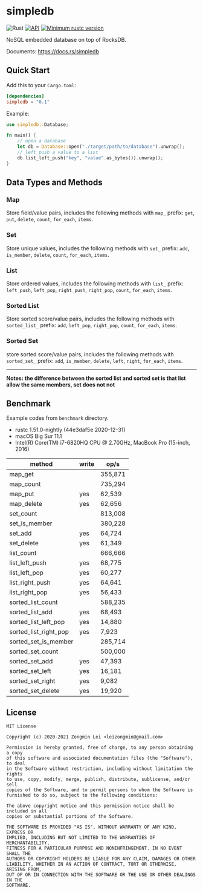 # simpledb

![Rust](https://github.com/leizongmin/simpledb/workflows/Rust/badge.svg)
[![API](https://docs.rs/simpledb/badge.svg)](https://docs.rs/simpledb)
[![Minimum rustc version](https://img.shields.io/badge/rustc-1.45+-lightgray.svg)](https://github.com/leizongmin/simpledb#rust-version-requirements)

NoSQL embedded database on top of RocksDB.

Documents: https://docs.rs/simpledb

## Quick Start

Add this to your `Cargo.toml`:

```toml
[dependencies]
simpledb = "0.1"
```

Example:

```rust
use simpledb::Database;

fn main() {
    // open a database
    let db = Database::open("./target/path/to/database").unwrap();
    // left push a value to a list
    db.list_left_push("key", "value".as_bytes()).unwrap();
}
```

## Data Types and Methods

### Map

Store field/value pairs, includes the following methods with `map_` prefix: `get`, `put`, `delete`, `count`, `for_each`, `items`.

### Set

Store unique values, includes the following methods with `set_` prefix: `add`, `is_member`, `delete`, `count`, `for_each`, `items`.

### List

Store ordered values, includes the following methods with `list_` prefix: `left_push`, `left_pop`, `right_push`, `right_pop`, `count`, `for_each`, `items`.

### Sorted List

Store sorted score/value pairs, includes the following methods with `sorted_list_` prefix: `add`, `left_pop`, `right_pop`, `count`, `for_each`, `items`.

### Sorted Set

store sorted score/value pairs, includes the following methods with `sorted_set_` prefix: `add`, `is_member`, `delete`, `left`, `right`, `for_each`, `items`.

---

**Notes: the difference between the **sorted list** and **sorted set** is that **list** allow the same members, **set** does not not**

## Benchmark

Example codes from `benchmark` directory.

- rustc 1.51.0-nightly (44e3daf5e 2020-12-31)
- macOS Big Sur 11.1
- Intel(R) Core(TM) i7-6820HQ CPU @ 2.70GHz, MacBook Pro (15-inch, 2016)

| method                | write | op/s    |
| --------------------- | ----- | ------- |
| map_get               |       | 355,871 |
| map_count             |       | 735,294 |
| map_put               | yes   | 62,539  |
| map_delete            | yes   | 62,656  |
| set_count             |       | 813,008 |
| set_is_member         |       | 380,228 |
| set_add               | yes   | 64,724  |
| set_delete            | yes   | 61,349  |
| list_count            |       | 666,666 |
| list_left_push        | yes   | 68,775  |
| list_left_pop         | yes   | 60,277  |
| list_right_push       | yes   | 64,641  |
| list_right_pop        | yes   | 56,433  |
| sorted_list_count     |       | 588,235 |
| sorted_list_add       | yes   | 68,493  |
| sorted_list_left_pop  | yes   | 14,880  |
| sorted_list_right_pop | yes   | 7,923   |
| sorted_set_is_member  |       | 285,714 |
| sorted_set_count      |       | 500,000 |
| sorted_set_add        | yes   | 47,393  |
| sorted_set_left       | yes   | 16,181  |
| sorted_set_right      | yes   | 9,082   |
| sorted_set_delete     | yes   | 19,920  |

## License

```text
MIT License

Copyright (c) 2020-2021 Zongmin Lei <leizongmin@gmail.com>

Permission is hereby granted, free of charge, to any person obtaining a copy
of this software and associated documentation files (the "Software"), to deal
in the Software without restriction, including without limitation the rights
to use, copy, modify, merge, publish, distribute, sublicense, and/or sell
copies of the Software, and to permit persons to whom the Software is
furnished to do so, subject to the following conditions:

The above copyright notice and this permission notice shall be included in all
copies or substantial portions of the Software.

THE SOFTWARE IS PROVIDED "AS IS", WITHOUT WARRANTY OF ANY KIND, EXPRESS OR
IMPLIED, INCLUDING BUT NOT LIMITED TO THE WARRANTIES OF MERCHANTABILITY,
FITNESS FOR A PARTICULAR PURPOSE AND NONINFRINGEMENT. IN NO EVENT SHALL THE
AUTHORS OR COPYRIGHT HOLDERS BE LIABLE FOR ANY CLAIM, DAMAGES OR OTHER
LIABILITY, WHETHER IN AN ACTION OF CONTRACT, TORT OR OTHERWISE, ARISING FROM,
OUT OF OR IN CONNECTION WITH THE SOFTWARE OR THE USE OR OTHER DEALINGS IN THE
SOFTWARE.
```
